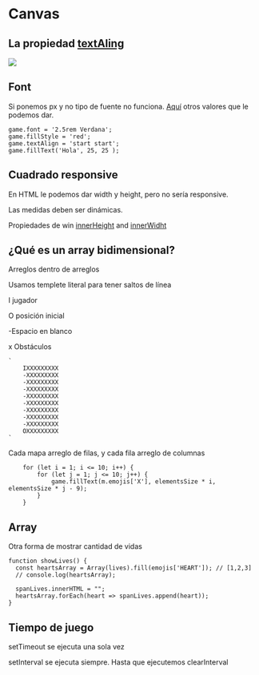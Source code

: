 # Canvas

## La propiedad [textAling](https://www.w3schools.com/tags/canvas_textalign.asp)

![](https://static.platzi.com/media/user_upload/text-788330e4-177b-444f-9911-661f51758139.jpg)

## Font

Si ponemos px y no tipo de fuente no funciona. [Aquí](https://www.w3schools.com/tags/canvas_font.asp) otros valores que le podemos dar.

```
game.font = '2.5rem Verdana';
game.fillStyle = 'red';
game.textAlign = 'start start';
game.fillText('Hola', 25, 25 );

```

## Cuadrado responsive

En HTML le podemos dar width y height, pero no sería responsive. 

Las medidas deben ser dinámicas.

Propiedades de win [innerHeight](https://developer.mozilla.org/es/docs/Web/API/Window/innerHeight) and [innerWidht](https://developer.mozilla.org/en-US/docs/Web/API/Window/innerWidth)


## **¿Qué es un array bidimensional?**

Arreglos dentro de arreglos

Usamos templete literal para tener saltos de línea 

I jugador

O posición inicial

-Espacio en blanco

x Obstáculos

```
`
    IXXXXXXXXX
    -XXXXXXXXX
    -XXXXXXXXX
    -XXXXXXXXX
    -XXXXXXXXX
    -XXXXXXXXX
    -XXXXXXXXX
    -XXXXXXXXX
    -XXXXXXXXX
    OXXXXXXXXX
`
```

Cada mapa arreglo de filas, y cada fila arreglo de columnas

```
    for (let i = 1; i <= 10; i++) {
        for (let j = 1; j <= 10; j++) {
            game.fillText(m.emojis['X'], elementsSize * i, elementsSize * j - 9);  
        }
    }
```

## Array

Otra forma de mostrar cantidad de vidas

```
function showLives() {
  const heartsArray = Array(lives).fill(emojis['HEART']); // [1,2,3]
  // console.log(heartsArray);
  
  spanLives.innerHTML = "";
  heartsArray.forEach(heart => spanLives.append(heart));
}
```
## Tiempo de juego

setTimeout se ejecuta una sola vez

setInterval se ejecuta siempre. Hasta que ejecutemos clearInterval